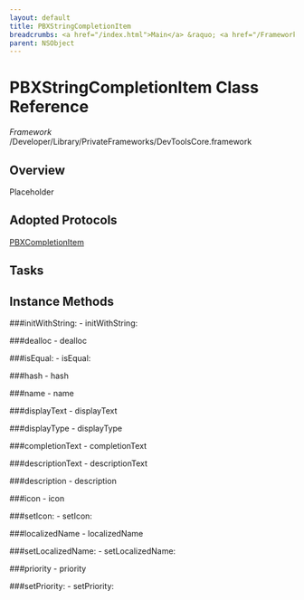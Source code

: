 ```yaml
---
layout: default
title: PBXStringCompletionItem
breadcrumbs: <a href="/index.html">Main</a> &raquo; <a href="/Frameworks.html">Framework</a> &raquo; <a href="/Frameworks/DevToolsCore.html">DevToolsCore</a> &raquo; PBXStringCompletionItem
parent: NSObject 
---
```

# PBXStringCompletionItem Class Reference

*Framework* /Developer/Library/PrivateFrameworks/DevToolsCore.framework

## Overview

Placeholder

## Adopted Protocols

[PBXCompletionItem]()

## Tasks

## Instance Methods

<a name="-initWithString:"></a>
###initWithString:
    - initWithString:

<a name="-dealloc"></a>
###dealloc
    - dealloc

<a name="-isEqual:"></a>
###isEqual:
    - isEqual:

<a name="-hash"></a>
###hash
    - hash

<a name="-name"></a>
###name
    - name

<a name="-displayText"></a>
###displayText
    - displayText

<a name="-displayType"></a>
###displayType
    - displayType

<a name="-completionText"></a>
###completionText
    - completionText

<a name="-descriptionText"></a>
###descriptionText
    - descriptionText

<a name="-description"></a>
###description
    - description

<a name="-icon"></a>
###icon
    - icon

<a name="-setIcon:"></a>
###setIcon:
    - setIcon:

<a name="-localizedName"></a>
###localizedName
    - localizedName

<a name="-setLocalizedName:"></a>
###setLocalizedName:
    - setLocalizedName:

<a name="-priority"></a>
###priority
    - priority

<a name="-setPriority:"></a>
###setPriority:
    - setPriority:

